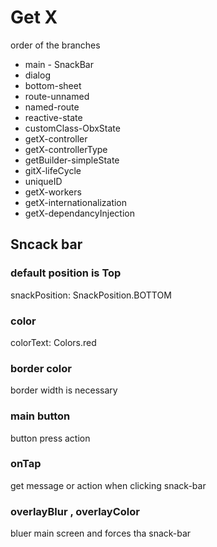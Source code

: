 # Get X 
order of the branches
* main - SnackBar
* dialog
* bottom-sheet
* route-unnamed
* named-route
* reactive-state
* customClass-ObxState
* getX-controller
* getX-controllerType
* getBuilder-simpleState
* gitX-lifeCycle
* uniqueID
* getX-workers
* getX-internationalization
* getX-dependancyInjection

## Sncack bar
### default position is Top
snackPosition: SnackPosition.BOTTOM
### color
colorText: Colors.red
### border color
border width is necessary 
### main button
button press action
### onTap
get message or action when clicking snack-bar
### overlayBlur , overlayColor
bluer main screen and forces tha snack-bar


